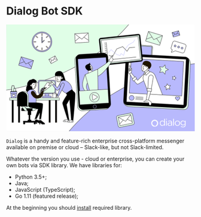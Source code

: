 # Dialog Bot SDK

![](background0.png)

`Dialog` is a handy and feature-rich enterprise cross-platform messenger available on premise or cloud – Slack-like, but not Slack-limited.

Whatever the version you use - cloud or enterprise, you can create your own bots via SDK library. We have libraries for:
- Python 3.5+;
- Java;
- JavaScript (TypeScript);
- Go 1.11 (featured release);

At the beginning you should [install](installation.md) required library.
